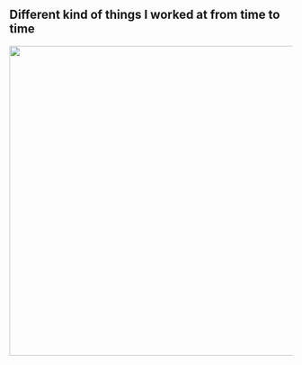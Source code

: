 ## Different kind of things I worked at from time to time ##
<div id="header" align="center">
<div>
  <img src="https://media.giphy.com/media/QHE5gWI0QjqF2/giphy.gif" width="550"/>
  </div>
</div>